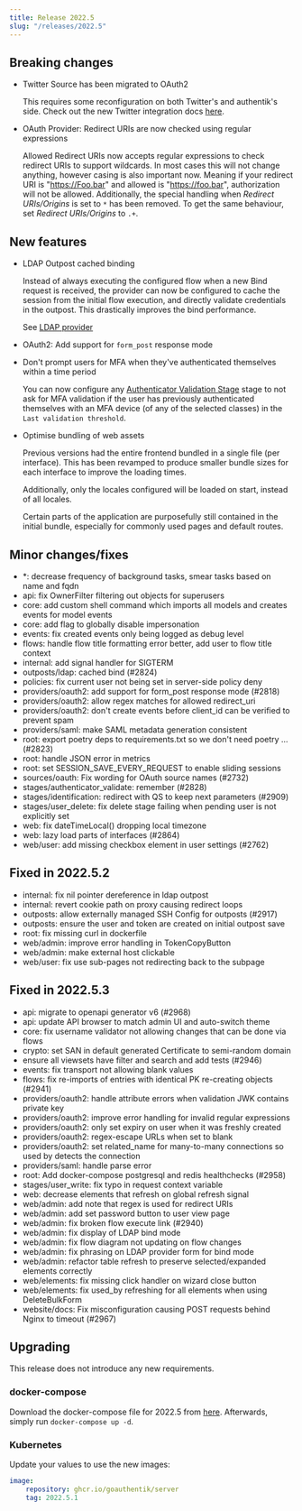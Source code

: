 ```yaml
---
title: Release 2022.5
slug: "/releases/2022.5"
---
```


## Breaking changes

- Twitter Source has been migrated to OAuth2

    This requires some reconfiguration on both Twitter's and authentik's side. Check out the new Twitter integration docs [here](../../users-sources/sources/social-logins/twitter/index.md).

- OAuth Provider: Redirect URIs are now checked using regular expressions

    Allowed Redirect URIs now accepts regular expressions to check redirect URIs to support wildcards. In most cases this will not change anything, however casing is also important now. Meaning if your redirect URI is "https://Foo.bar" and allowed is "https://foo.bar", authorization will not be allowed. Additionally, the special handling when _Redirect URIs/Origins_ is set to `*` has been removed. To get the same behaviour, set _Redirect URIs/Origins_ to `.+`.

## New features

- LDAP Outpost cached binding

    Instead of always executing the configured flow when a new Bind request is received, the provider can now be configured to cache the session from the initial flow execution, and directly validate credentials in the outpost. This drastically improves the bind performance.

    See [LDAP provider](../../add-secure-apps/providers/ldap/index.md#cached-bind)

- OAuth2: Add support for `form_post` response mode
- Don't prompt users for MFA when they've authenticated themselves within a time period

    You can now configure any [Authenticator Validation Stage](../../add-secure-apps/flows-stages/stages/authenticator_validate/index.mdx) stage to not ask for MFA validation if the user has previously authenticated themselves with an MFA device (of any of the selected classes) in the `Last validation threshold`.

- Optimise bundling of web assets

    Previous versions had the entire frontend bundled in a single file (per interface). This has been revamped to produce smaller bundle sizes for each interface to improve the loading times.

    Additionally, only the locales configured will be loaded on start, instead of all locales.

    Certain parts of the application are purposefully still contained in the initial bundle, especially for commonly used pages and default routes.

## Minor changes/fixes

- \*: decrease frequency of background tasks, smear tasks based on name and fqdn
- api: fix OwnerFilter filtering out objects for superusers
- core: add custom shell command which imports all models and creates events for model events
- core: add flag to globally disable impersonation
- events: fix created events only being logged as debug level
- flows: handle flow title formatting error better, add user to flow title context
- internal: add signal handler for SIGTERM
- outposts/ldap: cached bind (#2824)
- policies: fix current user not being set in server-side policy deny
- providers/oauth2: add support for form_post response mode (#2818)
- providers/oauth2: allow regex matches for allowed redirect_uri
- providers/oauth2: don't create events before client_id can be verified to prevent spam
- providers/saml: make SAML metadata generation consistent
- root: export poetry deps to requirements.txt so we don't need poetry … (#2823)
- root: handle JSON error in metrics
- root: set SESSION_SAVE_EVERY_REQUEST to enable sliding sessions
- sources/oauth: Fix wording for OAuth source names (#2732)
- stages/authenticator_validate: remember (#2828)
- stages/identification: redirect with QS to keep next parameters (#2909)
- stages/user_delete: fix delete stage failing when pending user is not explicitly set
- web: fix dateTimeLocal() dropping local timezone
- web: lazy load parts of interfaces (#2864)
- web/user: add missing checkbox element in user settings (#2762)

## Fixed in 2022.5.2

- internal: fix nil pointer dereference in ldap outpost
- internal: revert cookie path on proxy causing redirect loops
- outposts: allow externally managed SSH Config for outposts (#2917)
- outposts: ensure the user and token are created on initial outpost save
- root: fix missing curl in dockerfile
- web/admin: improve error handling in TokenCopyButton
- web/admin: make external host clickable
- web/user: fix use sub-pages not redirecting back to the subpage

## Fixed in 2022.5.3

- api: migrate to openapi generator v6 (#2968)
- api: update API browser to match admin UI and auto-switch theme
- core: fix username validator not allowing changes that can be done via flows
- crypto: set SAN in default generated Certificate to semi-random domain
- ensure all viewsets have filter and search and add tests (#2946)
- events: fix transport not allowing blank values
- flows: fix re-imports of entries with identical PK re-creating objects (#2941)
- providers/oauth2: handle attribute errors when validation JWK contains private key
- providers/oauth2: improve error handling for invalid regular expressions
- providers/oauth2: only set expiry on user when it was freshly created
- providers/oauth2: regex-escape URLs when set to blank
- providers/oauth2: set related_name for many-to-many connections so used by detects the connection
- providers/saml: handle parse error
- root: Add docker-compose postgresql and redis healthchecks (#2958)
- stages/user_write: fix typo in request context variable
- web: decrease elements that refresh on global refresh signal
- web/admin: add note that regex is used for redirect URIs
- web/admin: add set password button to user view page
- web/admin: fix broken flow execute link (#2940)
- web/admin: fix display of LDAP bind mode
- web/admin: fix flow diagram not updating on flow changes
- web/admin: fix phrasing on LDAP provider form for bind mode
- web/admin: refactor table refresh to preserve selected/expanded elements correctly
- web/elements: fix missing click handler on wizard close button
- web/elements: fix used_by refreshing for all elements when using DeleteBulkForm
- website/docs: Fix misconfiguration causing POST requests behind Nginx to timeout (#2967)

## Upgrading

This release does not introduce any new requirements.

### docker-compose

Download the docker-compose file for 2022.5 from [here](https://goauthentik.io/version/2022.5/docker-compose.yml). Afterwards, simply run `docker-compose up -d`.

### Kubernetes

Update your values to use the new images:

```yaml
image:
    repository: ghcr.io/goauthentik/server
    tag: 2022.5.1
```
